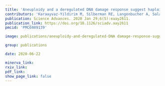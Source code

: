 ```yaml
---
title: 'Aneuploidy and a deregulated DNA damage response suggest haploinsufficiency in breast tissues of BRCA2 mutation carriers.'
contributors: 'Karaayvaz-Yildirim M, Silberman RE, Langenbucher A, Saladi SV, Ross KN, Zarcaro E, Desmond A, Yildirim M, Vivekanandan V, Ravichandran H, Mylavagnanam R, Specht MC, Ramaswamy S, Lawrence M, Amon A, Ellisen LW.'
publication: Science Advances. 2020 Jan 29;6(5):eaay2611.
publication_link: https://doi.org/10.1126/sciadv.aay2611
pmcid: 'PMC6989139'

image: publications/aneuploidy-and-deregulated-DNA damage-response-suggest-haploinsufficiency.jpeg

group: publications

date: 2020-06-22

minerva_link:
rxiv_link:
pdf_link:
show_page_link: false
---
```

